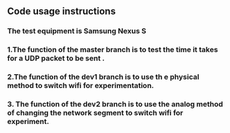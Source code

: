 ## Code usage instructions

### The test equipment is Samsung Nexus S

### 1.The function of  the **master** branch is to test the time it takes for a UDP packet to be sent .

### 2.The  function of  the **dev1**  branch is to use th e physical method to switch wifi for  experimentation.

### 3. The function of  the **dev2**  branch is to use the analog method of  changing the network segment to switch wifi for experiment.


